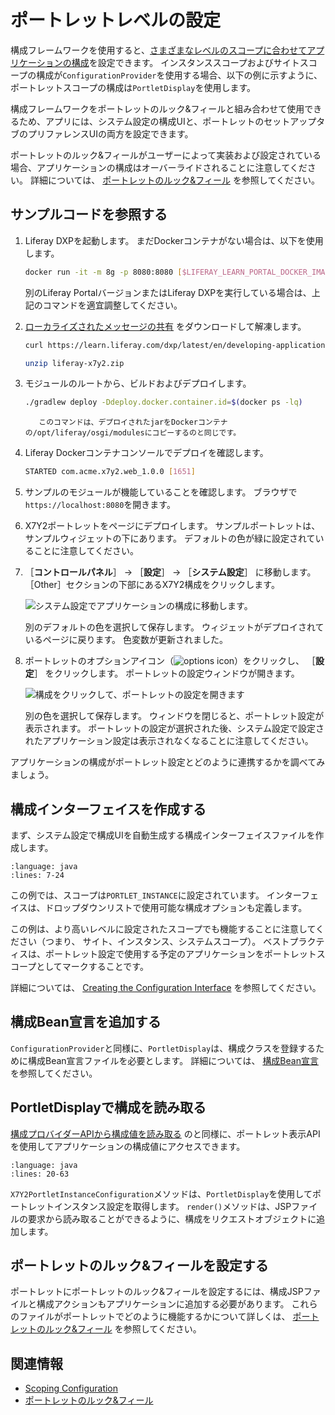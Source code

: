 # ポートレットレベルの設定

構成フレームワークを使用すると、[さまざまなレベルのスコープに合わせてアプリケーションの構成](./scoping-configurations.md)を設定できます。 インスタンススコープおよびサイトスコープの構成が`ConfigurationProvider`を使用する場合、以下の例に示すように、ポートレットスコープの構成は`PortletDisplay`を使用します。

構成フレームワークをポートレットのルック&フィールと組み合わせて使用できるため、アプリには、システム設定の構成UIと、ポートレットのセットアップタブのプリファレンスUIの両方を設定できます。

ポートレットのルック&フィールがユーザーによって実装および設定されている場合、アプリケーションの構成はオーバーライドされることに注意してください。 詳細については、 [ポートレットのルック&フィール](../../developing-a-java-web-application/using-mvc/portlet-preferences.md) を参照してください。

<a name="サンプルコードを参照する" />

## サンプルコードを参照する

1. Liferay DXPを起動します。 まだDockerコンテナがない場合は、以下を使用します。

    ```bash
    docker run -it -m 8g -p 8080:8080 [$LIFERAY_LEARN_PORTAL_DOCKER_IMAGE$]
    ```

    別のLiferay PortalバージョンまたはLiferay DXPを実行している場合は、上記のコマンドを適宜調整してください。

1. [ローカライズされたメッセージの共有](./liferay-x7y2.zip) をダウンロードして解凍します。

    ```bash
    curl https://learn.liferay.com/dxp/latest/en/developing-applications/core-frameworks/configuration-framework/liferay-x7y2.zip -O
    ```

    ```bash
    unzip liferay-x7y2.zip
    ```

1. モジュールのルートから、ビルドおよびデプロイします。

    ```bash
    ./gradlew deploy -Ddeploy.docker.container.id=$(docker ps -lq)
    ```

    ```{note}
       このコマンドは、デプロイされたjarをDockerコンテナの/opt/liferay/osgi/modulesにコピーするのと同じです。
    ```

1. Liferay Dockerコンテナコンソールでデプロイを確認します。

    ```bash
    STARTED com.acme.x7y2.web_1.0.0 [1651]
    ```

1. サンプルのモジュールが機能していることを確認します。 ブラウザで`https://localhost:8080`を開きます。

1. X7Y2ポートレットをページにデプロイします。 サンプルポートレットは、サンプルウィジェットの下にあります。 デフォルトの色が緑に設定されていることに注意してください。

1. ［**コントロールパネル**］ → ［**設定**］ → ［**システム設定**］ に移動します。 ［Other］セクションの下部にあるX7Y2構成をクリックします。

    ![システム設定でアプリケーションの構成に移動します。](./portlet-level-configuration/images/01.png)

    別のデフォルトの色を選択して保存します。 ウィジェットがデプロイされているページに戻ります。 色変数が更新されました。

1. ポートレットのオプションアイコン（![options icon](../../../images/icon-options.png)）をクリックし、 ［**設定**］ をクリックします。 ポートレットの設定ウィンドウが開きます。

    ![構成をクリックして、ポートレットの設定を開きます](./portlet-level-configuration/images/02.png)

    別の色を選択して保存します。 ウィンドウを閉じると、ポートレット設定が表示されます。 ポートレットの設定が選択された後、システム設定で設定されたアプリケーション設定は表示されなくなることに注意してください。

アプリケーションの構成がポートレット設定とどのように連携するかを調べてみましょう。

<a name="構成インターフェイスを作成する" />

## 構成インターフェイスを作成する

まず、システム設定で構成UIを自動生成する構成インターフェイスファイルを作成します。

```{literalinclude} ./portlet-level-configuration/resources/liferay-x7y2.zip/x7y2-web/src/main/java/com/acme/x7y2/web/internal/configuration/X7Y2PortletInstanceConfiguration.java
:language: java
:lines: 7-24
```

この例では、スコープは`PORTLET_INSTANCE`に設定されています。 インターフェイスは、ドロップダウンリストで使用可能な構成オプションも定義します。

この例は、より高いレベルに設定されたスコープでも機能することに注意してください（つまり、 サイト、インスタンス、システムスコープ）。 ベストプラクティスは、ポートレット設定で使用する予定のアプリケーションをポートレットスコープとしてマークすることです。

詳細については、 [Creating the Configuration Interface](./setting-and-accessing-configurations.html#Creating-the-Configuration-Interface) を参照してください。

<a name="構成bean宣言を追加する" />

## 構成Bean宣言を追加する

`ConfigurationProvider`と同様に、`PortletDisplay`は、構成クラスを登録するために構成Bean宣言ファイルを必要とします。 詳細については、 [構成Bean宣言](./setting-and-accessing-configurations.html#Create-a-Configuration-Bean-Declaration) を参照してください。

<a name="portletdisplayで構成を読み取る" />

## PortletDisplayで構成を読み取る

[構成プロバイダーAPIから構成値を読み取る](./setting-and-accessing-configurations.html#Reading-the-Configuration-from-the-Application) のと同様に、ポートレット表示APIを使用してアプリケーションの構成値にアクセスできます。

```{literalinclude} ./portlet-level-configuration/resources/liferay-x7y2.zip/x7y2-web/src/main/java/com/acme/x7y2/web/internal/portlet/X7Y2Portlet.java
:language: java
:lines: 20-63
```

`X7Y2PortletInstanceConfiguration`メソッドは、`PortletDisplay`を使用してポートレットインスタンス設定を取得します。 `render()`メソッドは、JSPファイルの要求から読み取ることができるように、構成をリクエストオブジェクトに追加します。

<a name="ポートレットのルックフィールを設定する" />

## ポートレットのルック&フィールを設定する

ポートレットにポートレットのルック&フィールを設定するには、構成JSPファイルと構成アクションもアプリケーションに追加する必要があります。 これらのファイルがポートレットでどのように機能するかについて詳しくは、 [ポートレットのルック&フィール](../../developing-a-java-web-application/using-mvc/portlet-preferences.md) を参照してください。

<a name="関連情報" />

## 関連情報

* [Scoping Configuration](./scoping-configurations.md)
* [ポートレットのルック&フィール](../../developing-a-java-web-application/using-mvc/portlet-preferences.md)

